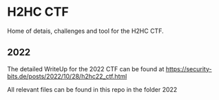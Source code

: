#  H2HC CTF

Home of detais, challenges and tool for the H2HC CTF.

## 2022

The detailed WriteUp for the 2022 CTF can be found at https://security-bits.de/posts/2022/10/28/h2hc22_ctf.html

All relevant files can be found in this repo in the folder 2022
